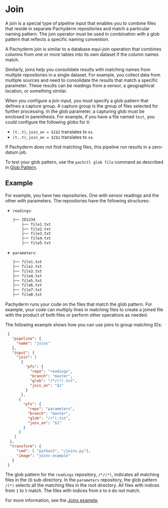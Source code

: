 # Join

A join is a special type of pipeline input that enables you
to combine files that reside in separate Pachyderm repositories
and match a particular naming pattern. The join operator must
be used in combination with a glob pattern that reflects a
specific naming convention.

A Pachyderm join is similar to a database equi-join operation that
combines columns from one or more tables into its own dataset
if the column names match.

Similarly, joins help you consolidate results with matching names from
multiple repositories in a single dataset. For example, you collect
data from multiple sources and need to consolidate the results
that match a specific parameter. These results can be readings
from a sensor, a geographical location, or something similar.

When you configure a join input, you must specify a glob pattern
that defines a capture group. A capture group is the group of
files selected for further processing. In the glob parameter,
a capturing glob must be enclosed in parenthesis. For example,
if you have a file named `test`, you could configure the
following globs for it:

* `(t..t)`, `join_on = $1$2` translates to `es`.
* `(t..t)`, `join_on = $2$1` translates to `se`.

If Pachyderm does not find matching files, this pipeline run
results in a zero-datum job.

To test your glob pattern, use the `pachctl glob file` command
as described in [Glob Pattern](../datum/glob-pattern.html#test-glob-patterns.html).

## Example

For example, you have two repositories. One with sensor readings
and the other with parameters. The repositories have the following
structures:

* `readings`:

   ```bash
   ├── ID1234
       ├── file1.txt
       ├── file2.txt
       ├── file3.txt
       ├── file4.txt
       ├── file5.txt
   ```

* `parameters`:

   ```bash
   ├── file1.txt
   ├── file2.txt
   ├── file3.txt
   ├── file4.txt
   ├── file5.txt
   ├── file6.txt
   ├── file7.txt
   ├── file8.txt
   ```

Pachyderm runs your code on the files that match the
glob pattern. For example, your code can multiply lines in matching files to
create a joined file with the product of both files or perform other
operations as needed.

The following example shows how you can use joins to group
matching IDs:

```json
 {
   "pipeline": {
     "name": "joins"
   },
   "input": {
     "join": [
       {
         "pfs": {
           "repo": "readings",
           "branch": "master",
           "glob": "/*/(*).txt",
           "join_on": "$1"
         }
       },
      {
        "pfs": {
          "repo": "parameters",
          "branch": "master",
          "glob": "/(*).txt",
          "join_on": "$1"
        }
      }
    ]
  },
  "transform": {
     "cmd": [ "python3", "/joins.py"],
     "image": "joins-example"
   }
 }
```

The glob pattern for the `readings` repository, `/*/(*)`, indicates all
matching files in the `ID` sub-directory. In the `parameters` repository,
the glob pattern `/(*)` selects all the matching files in the root directory.
All files with indices from `1` to `5` match. The files
with indices from `6` to `8` do not match.

For more information, see the [Joins example](https://github.com/pachyderm/pachyderm/tree/master/examples/join).
